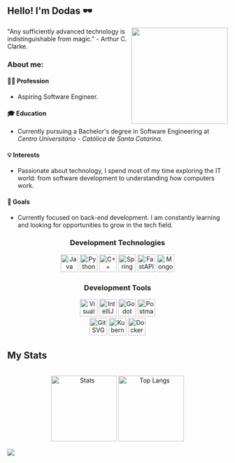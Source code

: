 ## Hello! I'm Dodas 🕶
<img src="https://media1.tenor.com/m/9TXY0w_frwkAAAAC/crow-with-knife-caw.gif" align="right" width="220"/>
"Any sufficiently advanced technology is indistinguishable from magic." - Arthur C. Clarke.

<h3>About me:</h3>

<h4>👨‍💻 Profession</h4>
<ul><li>Aspiring Software Engineer.</li></ul>

<h4>🎓 Education</h4>
<ul><li>Currently pursuing a Bachelor's degree in Software Engineering at <em>Centro Universitário - Católica de Santa Catarina</em>.</li></ul>

<h4>💡 Interests</h4>
<ul><li>Passionate about technology, I spend most of my time exploring the IT world: from software development to understanding how computers work.</li></ul>

<h4>🌱 Goals</h4>
<ul><li>Currently focused on back-end development. I am constantly learning and looking for opportunities to grow in the tech field.</li></ul>

<h3 align="center">Development Technologies</h3>
<div align="center">
  <img alt="Java SVG" src="https://www.svgrepo.com/show/452234/java.svg" width="40"/>
  <img alt="Python SVG" src="https://www.svgrepo.com/show/452091/python.svg" width="40"/>
  <img alt="C++ SVG" src="https://www.svgrepo.com/show/452183/cpp.svg" width="40"/>
  <img alt="Spring SVG" src="https://www.svgrepo.com/show/354380/spring-icon.svg" width="40"/>
  <img alt="FastAPI SVG" src="https://icon.icepanel.io/Technology/svg/FastAPI.svg" width="40"/>
  <img alt="MongoDB SVG" src="https://icon.icepanel.io/Technology/svg/MongoDB.svg" width="40"/>
</div>

<h3 align="center">Development Tools</h3>
<div align="center">
  <img alt="Visual Studio Code SVG" src="https://icon.icepanel.io/Technology/svg/Visual-Studio-Code-%28VS-Code%29.svg" width="40"/>
  <img alt="IntelliJ IDEA SVG" src="https://icon.icepanel.io/Technology/svg/IntelliJ-IDEA.svg" width="40"/>
  <img alt="Godot Engine SVG" src="https://icon.icepanel.io/Technology/svg/Godot-Engine.svg" width="40"/>
  <img alt="Postman SVG" src="https://icon.icepanel.io/Technology/svg/Postman.svg" width="40"/>
</div>
<div align="center">
  <img alt="Git SVG" src="https://icon.icepanel.io/Technology/svg/Git.svg" width="40"/>
  <img alt="Kubernetes SVG" src="https://icon.icepanel.io/Technology/svg/Kubernetes.svg" width="40"/>
  <img alt="Docker SVG" src="https://icon.icepanel.io/Technology/svg/Docker.svg" width="40"/>
</div>

<h2 align="left">My Stats</h2>
<div align="center"><br/>
<img style="height: 150px;" align="center" alt="Stats" src="https://github-readme-stats.vercel.app/api?username=doda-s&show_icons=true&theme=dark"/>
<img style="height: 150px" align="center" alt="Top Langs" src="https://github-readme-stats.vercel.app/api/top-langs/?username=doda-s&hide_progress=false&layout=compact&theme=dark"/>
</div> <br/>

<div>
<a href="https://github.com/ashutosh00710/github-readme-activity-graph"><img src="https://github-readme-activity-graph.vercel.app/graph?username=doda-s&theme=github-compact"></a>
</div>
